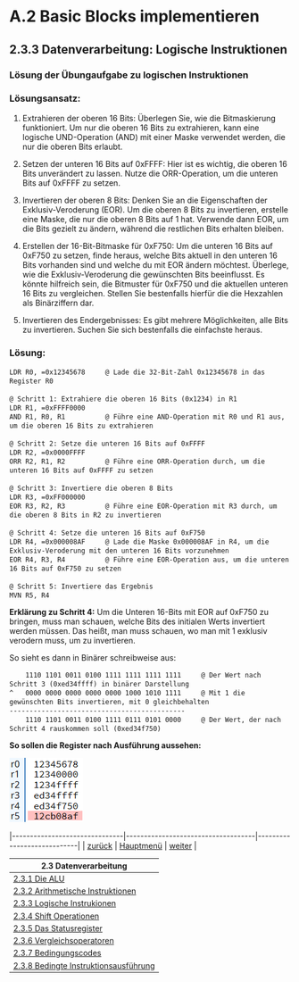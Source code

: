 # A.2 Basic Blocks implementieren
## 2.3.3 Datenverarbeitung: Logische Instruktionen
### Lösung der Übungaufgabe zu logischen Instruktionen

### Lösungsansatz:
1. Extrahieren der oberen 16 Bits: Überlegen Sie, wie die Bitmaskierung funktioniert. Um nur die oberen 16 Bits zu extrahieren, kann eine logische UND-Operation (AND) mit einer Maske verwendet werden, die nur die oberen Bits erlaubt. 

2. Setzen der unteren 16 Bits auf 0xFFFF: Hier ist es wichtig, die oberen 16 Bits unverändert zu lassen. Nutze die ORR-Operation, um die unteren Bits auf 0xFFFF zu setzen.

3. Invertieren der oberen 8 Bits: Denken Sie an die Eigenschaften der Exklusiv-Veroderung (EOR). Um die oberen 8 Bits zu invertieren, erstelle eine Maske, die nur die oberen 8 Bits auf 1 hat. Verwende dann EOR, um die Bits gezielt zu ändern, während die restlichen Bits erhalten bleiben.

4. Erstellen der 16-Bit-Bitmaske für 0xF750: Um die unteren 16 Bits auf 0xF750 zu setzen, finde heraus, welche Bits aktuell in den unteren 16 Bits vorhanden sind und welche du mit EOR ändern möchtest. Überlege, wie die Exklusiv-Veroderung die gewünschten Bits beeinflusst. Es könnte hilfreich sein, die Bitmuster für 0xF750 und die aktuellen unteren 16 Bits zu vergleichen. Stellen Sie bestenfalls hierfür die die Hexzahlen als Binärziffern dar. 

5. Invertieren des Endergebnisses: Es gibt mehrere Möglichkeiten, alle Bits zu invertieren. Suchen Sie sich bestenfalls die einfachste heraus.

### Lösung: 
```
LDR R0, =0x12345678		@ Lade die 32-Bit-Zahl 0x12345678 in das Register R0

@ Schritt 1: Extrahiere die oberen 16 Bits (0x1234) in R1
LDR R1, =0xFFFF0000		
AND R1, R0, R1			@ Führe eine AND-Operation mit R0 und R1 aus, um die oberen 16 Bits zu extrahieren

@ Schritt 2: Setze die unteren 16 Bits auf 0xFFFF
LDR R2, =0x0000FFFF		   
ORR R2, R1, R2			@ Führe eine ORR-Operation durch, um die unteren 16 Bits auf 0xFFFF zu setzen

@ Schritt 3: Invertiere die oberen 8 Bits
LDR R3, =0xFF000000   
EOR R3, R2, R3			@ Führe eine EOR-Operation mit R3 durch, um die oberen 8 Bits in R2 zu invertieren

@ Schritt 4: Setze die unteren 16 Bits auf 0xF750
LDR R4, =0x000008AF		@ Lade die Maske 0x000008AF in R4, um die Exklusiv-Veroderung mit den unteren 16 Bits vorzunehmen
EOR R4, R3, R4			@ Führe eine EOR-Operation aus, um die unteren 16 Bits auf 0xF750 zu setzen

@ Schritt 5: Invertiere das Ergebnis
MVN R5, R4	
```

**Erklärung zu Schritt 4:**
Um die Unteren 16-Bits mit EOR auf 0xF750 zu bringen, muss man schauen, welche Bits des initialen Werts invertiert werden müssen. Das heißt, man muss schauen, wo man mit 1 exklusiv verodern muss, um zu invertieren.

So sieht es dann in Binärer schreibweise aus:
```
    1110 1101 0011 0100 1111 1111 1111 1111     @ Der Wert nach Schritt 3 (0xed34ffff) in binärer Darstellung
^   0000 0000 0000 0000 0000 1000 1010 1111     @ Mit 1 die gewünschten Bits invertieren, mit 0 gleichbehalten
--------------------------------------------
    1110 1101 0011 0100 1111 0111 0101 0000     @ Der Wert, der nach Schritt 4 rauskommen soll (0xed34f750)
```

**So sollen die Register nach Ausführung aussehen:**

![Screenshot of Example Program](./loguelsg.png)
    
|-------------------------------|------------------------------------|----------------------------|
|   [zurück](logue.md)          |   [Hauptmenü](../ueberblick.md)    |   [weiter](shiftinstr.md)  |


| **2.3 Datenverarbeitung**                                             |
|-----------------------------------------------------------------------|
| [2.3.1 Die ALU](arithlogintro.md)                                     |
| [2.3.2 Arithmetische Instruktionen](arithinstr.md)                    |
| [2.3.3 Logische Instrukionen](loginstr.md)                            |
| [2.3.4 Shift Operationen](shiftinstr.md)                              |
| [2.3.5 Das Statusregister](flags.md)                                  |
| [2.3.6 Vergleichsoperatoren](comp.md)                                 |
| [2.3.7 Bedingungscodes](beding.md)                                    |
| [2.3.8 Bedingte Instruktionsausführung](bedinstr.md)                  |
